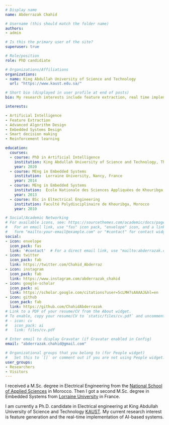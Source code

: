 ```yaml
---
# Display name
name: Abderrazak Chahid

# Username (this should match the folder name)
authors:
- admin

# Is this the primary user of the site?
superuser: true

# Role/position
role: PhD candidiate

# Organizations/Affiliations
organizations:
- name: King Abdullah University of Science and Technology
  url: "https://www.kaust.edu.sa/"

# Short bio (displayed in user profile at end of posts)
bio: My research interests include feature extraction, real time implementation of smart decision making systems.

interests:

- Artificial Intelligence
- Feature Extraction
- Advanced Algorithm Design
- Embedded Systems Design
- Smart decision making
- Reinforcement learning

education:
  courses:
  - course: PhD in Artificial Intelligence
    institution: King Abdullah University of Science and Technology, Thuwal, KSA
    year: 2020
  - course: MEng in Embedded Systems
    institution:  Lorraine University, Nancy, France
    year: 2014
  - course: MEng in Embedded Systems
    institution:  École Nationale des Sciences Appliquées de Khouribga, Morocco
    year: 2013
  - course: BSc in Eltectrical Engineering
    institution: Faculté Polydisciplinaire de Khouribga, Morocco
    year: 2010

# Social/Academic Networking
# For available icons, see: https://sourcethemes.com/academic/docs/page-builder/#icons
#   For an email link, use "fas" icon pack, "envelope" icon, and a link in the
#   form "mailto:your-email@example.com" or "#contact" for contact widget.
social:
- icon: envelope
  icon_pack: fas
  link: '#contact'  # For a direct email link, use "mailto:abderrazak.chahid@gmail.com".
- icon: twitter
  icon_pack: fab
  link: https://twitter.com/Chahid_Abderraz
- icon: instagram
  icon_pack: fab
  link: https://www.instagram.com/abderrazak_chahid
- icon: google-scholar
  icon_pack: ai
  link: https://scholar.google.com/citations?user=5cLMH7sAAAAJ&hl=en
- icon: github
  icon_pack: fab
  link: https://github.com/ChahidAbderrazak
# Link to a PDF of your resume/CV from the About widget.
# To enable, copy your resume/CV to `static/files/cv.pdf` and uncomment the lines below.
# - icon: cv
#   icon_pack: ai
#   link: files/cv.pdf

# Enter email to display Gravatar (if Gravatar enabled in Config)
email: "abderrazak.chahid@gmail.com"

# Organizational groups that you belong to (for People widget)
#   Set this to `[]` or comment out if you are not using People widget.
user_groups:
- Researchers
- Visitors
---
```


I received a M.Sc. degree in Electrical Engineering from the [National School of Applied Sciences](http://ensak.usms.ac.ma/ensak/) in Morocco. Then I got  a second M.Sc. degree  in Embedded Systems from [Lorraine University](https://welcome.univ-lorraine.fr/) in France.

I am  currently a Ph.D. candidate in  Electrical engineering  at  King Abdullah University of Science and Technology [KAUST](https://cemse.kaust.edu.sa/emang/people/person/abderrazak-chahid). My current research interest is  feature generation and the real-time implementation of AI-based systems.
